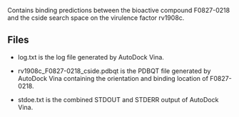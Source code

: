 Contains binding predictions between the bioactive compound F0827-0218 and the cside search space on the virulence factor rv1908c.

## Files

- log.txt is the log file generated by AutoDock Vina.

- rv1908c_F0827-0218_cside.pdbqt is the PDBQT file generated by AutoDock Vina containing the orientation and binding location of F0827-0218.

- stdoe.txt is the combined STDOUT and STDERR output of AutoDock Vina.

